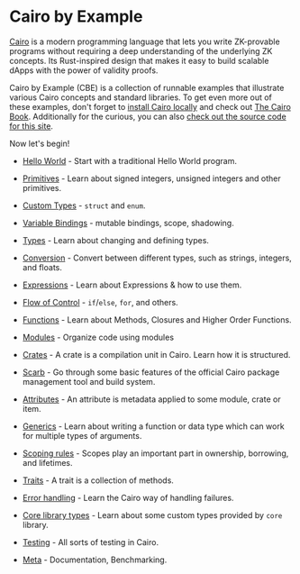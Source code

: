 # Cairo by Example

[Cairo][cairo] is a modern programming language that lets you write ZK-provable programs without requiring a deep understanding of the underlying ZK concepts.
Its Rust-inspired design that makes it easy to build scalable dApps with the power of validity proofs.

Cairo by Example (CBE) is a collection of runnable examples that illustrate various Cairo
concepts and standard libraries. To get even more out of these examples, don't forget
to [install Cairo locally][install] and check out [The Cairo Book][book].
Additionally for the curious, you can also [check out the source code for this site][home].

Now let's begin!

- [Hello World](hello.md) - Start with a traditional Hello World program.

- [Primitives](primitives.md) - Learn about signed integers, unsigned integers and other primitives.

- [Custom Types](custom_types.md) - `struct` and `enum`.

- [Variable Bindings](variable_bindings.md) - mutable bindings, scope, shadowing.

- [Types](types.md) - Learn about changing and defining types.

- [Conversion](conversion.md) - Convert between different types, such as strings, integers, and floats.

- [Expressions](expression.md) - Learn about Expressions & how to use them.

- [Flow of Control](flow_control.md) - `if`/`else`, `for`, and others.

- [Functions](fn.md) - Learn about Methods, Closures and Higher Order Functions.

- [Modules](mod.md) - Organize code using modules

- [Crates](crates.md) - A crate is a compilation unit in Cairo. Learn how it is structured.

- [Scarb](scarb.md) - Go through some basic features of the official Cairo package management tool and build system.

- [Attributes](attribute.md) - An attribute is metadata applied to some module, crate or item.

- [Generics](generics.md) - Learn about writing a function or data type which can work for multiple types of arguments.

- [Scoping rules](scope.md) - Scopes play an important part in ownership, borrowing, and lifetimes.

- [Traits](trait.md) - A trait is a collection of methods.

- [Error handling](error.md) - Learn the Cairo way of handling failures.

- [Core library types](core.md) - Learn about some custom types provided by `core` library.

- [Testing](testing.md) - All sorts of testing in Cairo.

- [Meta](meta.md) - Documentation, Benchmarking.

[cairo]: https://www.cairo-lang.org/
[install]: https://book.cairo-lang.org/ch01-01-installation.html
[book]: https://book.cairo-lang.org/
[home]: https://github.com/enitrat/cairo-by-example
